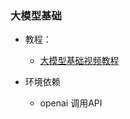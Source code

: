 ### 大模型基础
* 教程：
  * [大模型基础视频教程](https://www.bilibili.com/video/BV1Bo4y1A7FU/)

* 环境依赖
  * openai 调用API

